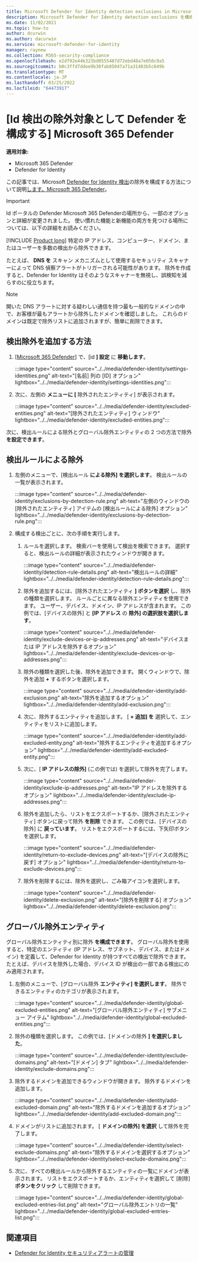 ```yaml
---
title: Microsoft Defender for Identity detection exclusions in Microsoft 365 Defender
description: Microsoft Defender for Identity detection exclusions を構成する方法については、「Microsoft Defender for Identity detection exclusions」をMicrosoft 365 Defender。
ms.date: 11/02/2021
ms.topic: how-to
author: dcurwin
ms.author: dacurwin
ms.service: microsoft-defender-for-identity
manager: raynew
ms.collection: M365-security-compliance
ms.openlocfilehash: e2df92e44b323bd0555407d72ebd48a7e050c9a5
ms.sourcegitcommit: b0c3ffd7ddee9b30fab85047a71a31483b5c649b
ms.translationtype: MT
ms.contentlocale: ja-JP
ms.lasthandoff: 03/25/2022
ms.locfileid: "64473917"
---
```

# <a name="configure-defender-for-identity-detection-exclusions-in-microsoft-365-defender"></a>[Id 検出の除外対象として Defender を構成する] Microsoft 365 Defender

**適用対象:**

- Microsoft 365 Defender
- Defender for Identity

この記事では、Microsoft [Defender for Identity 検出](/defender-for-identity)の除外を構成する方法について説明[します。Microsoft 365 Defender](/microsoft-365/security/defender/overview-security-center)。

> [!IMPORTANT]
> Id ポータルの Defender Microsoft 365 Defenderの場所から、一部のオプションと詳細が変更されました。 使い慣れた機能と新機能の両方を見つける場所については、以下の詳細をお読みください。

[!INCLUDE [Product long](includes/product-long.md)] 特定の IP アドレス、コンピューター、ドメイン、またはユーザーを多数の検出から除外できます。

たとえば、 **DNS を** スキャン メカニズムとして使用するセキュリティ スキャナーによって DNS 偵察アラートがトリガーされる可能性があります。 除外を作成すると、Defender for Identity はそのようなスキャナーを無視し、誤検知を減らすのに役立ちます。

>[!NOTE]
>開いた DNS アラートに対する[](/defender-for-identity/exfiltration-alerts#suspicious-communication-over-dns-external-id-2031)疑わしい通信を持つ最も一般的なドメインの中で、お客様が最もアラートから除外したドメインを確認しました。 これらのドメインは既定で除外リストに追加されますが、簡単に削除できます。

## <a name="how-to-add-detection-exclusions"></a>検出除外を追加する方法

1. [[Microsoft 365 Defender](https://security.microsoft.com/)] で、[id **] 設定** に **移動します**。

   :::image type="content" source="../../media/defender-identity/settings-identities.png" alt-text="[名前] 列の [ID] オプション" lightbox="../../media/defender-identity/settings-identities.png":::

1. 次に、左側の **メニューに [** 除外されたエンティティ] が表示されます。

   :::image type="content" source="../../media/defender-identity/excluded-entities.png" alt-text="[除外されたエンティティ] ウィンドウ" lightbox="../../media/defender-identity/excluded-entities.png":::

次に、検出ルールによる除外とグローバル除外エンティティの 2 つの方法で除外 **を設定できます**。

## <a name="exclusions-by-detection-rule"></a>検出ルールによる除外

1. 左側のメニューで、[検出ルール **による除外] を選択します**。 検出ルールの一覧が表示されます。

   :::image type="content" source="../../media/defender-identity/exclusions-by-detection-rule.png" alt-text="左側のウィンドウの [除外されたエンティティ] アイテムの [検出ルールによる除外] オプション" lightbox="../../media/defender-identity/exclusions-by-detection-rule.png":::

1. 構成する検出ごとに、次の手順を実行します。

    1. ルールを選択します。 検索バーを使用して検出を検索できます。 選択すると、検出ルールの詳細が表示されたウィンドウが開きます。

       :::image type="content" source="../../media/defender-identity/detection-rule-details.png" alt-text="検出ルールの詳細" lightbox="../../media/defender-identity/detection-rule-details.png":::

    1. 除外を追加するには、[除外されたエンティティ **] ボタンを選択** し、除外の種類を選択します。 ルールごとに異なる除外エンティティを使用できます。 ユーザー、デバイス、ドメイン、IP アドレスが含まれます。 この例では、[デバイスの除外] と **[IP アドレス** の **除外] の選択肢を選択します**。

       :::image type="content" source="../../media/defender-identity/exclude-devices-or-ip-addresses.png" alt-text="デバイスまたは IP アドレスを除外するオプション" lightbox="../../media/defender-identity/exclude-devices-or-ip-addresses.png":::

    1. 除外の種類を選択した後、除外を追加できます。 開くウィンドウで、除外を追加 **+** するボタンを選択します。

       :::image type="content" source="../../media/defender-identity/add-exclusion.png" alt-text="除外を追加するオプション" lightbox="../../media/defender-identity/add-exclusion.png":::

    1. 次に、除外するエンティティを追加します。 [ **+ 追加] を** 選択して、エンティティをリストに追加します。

       :::image type="content" source="../../media/defender-identity/add-excluded-entity.png" alt-text="除外するエンティティを追加するオプション" lightbox="../../media/defender-identity/add-excluded-entity.png":::

    1. 次に、[ **IP アドレスの除外]** (この例では) を選択して除外を完了します。

       :::image type="content" source="../../media/defender-identity/exclude-ip-addresses.png" alt-text="IP アドレスを除外するオプション" lightbox="../../media/defender-identity/exclude-ip-addresses.png":::

    1. 除外を追加したら、リストをエクスポートするか、[除外されたエンティティ] ボタンに戻って除外 **を削除** できます。 この例では、[デバイスの除外] に **戻っています**。 リストをエクスポートするには、下矢印ボタンを選択します。

       :::image type="content" source="../../media/defender-identity/return-to-exclude-devices.png" alt-text="[デバイスの除外に戻す] オプション" lightbox="../../media/defender-identity/return-to-exclude-devices.png":::

    1. 除外を削除するには、除外を選択し、ごみ箱アイコンを選択します。

       :::image type="content" source="../../media/defender-identity/delete-exclusion.png" alt-text="[除外を削除する] オプション" lightbox="../../media/defender-identity/delete-exclusion.png":::

## <a name="global-excluded-entities"></a>グローバル除外エンティティ

グローバル除外エンティティ別に除外 **を構成できます**。 グローバル除外を使用すると、特定のエンティティ (IP アドレス、サブネット、デバイス、またはドメイン) を定義して、Defender for Identity が持つすべての検出で除外できます。 たとえば、デバイスを除外した場合、デバイス ID が検出の一部である検出にのみ適用されます。

1. 左側のメニューで、[グローバル除外 **エンティティ] を選択します**。 除外できるエンティティのカテゴリが表示されます。

   :::image type="content" source="../../media/defender-identity/global-excluded-entities.png" alt-text="[グローバル除外エンティティ] サブメニュー アイテム" lightbox="../../media/defender-identity/global-excluded-entities.png":::

1. 除外の種類を選択します。 この例では、[ドメインの除外 **] を選択しました**。

   :::image type="content" source="../../media/defender-identity/exclude-domains.png" alt-text="[ドメイン] タブ" lightbox="../../media/defender-identity/exclude-domains.png":::

1. 除外するドメインを追加できるウィンドウが開きます。 除外するドメインを追加します。

   :::image type="content" source="../../media/defender-identity/add-excluded-domain.png" alt-text="除外するドメインを追加するオプション" lightbox="../../media/defender-identity/add-excluded-domain.png":::

1. ドメインがリストに追加されます。 [ **ドメインの除外] を選択** して除外を完了します。

   :::image type="content" source="../../media/defender-identity/select-exclude-domains.png" alt-text="除外するドメインを選択するオプション" lightbox="../../media/defender-identity/select-exclude-domains.png":::

1. 次に、すべての検出ルールから除外するエンティティの一覧にドメインが表示されます。 リストをエクスポートするか、エンティティを選択して [削除] **ボタンをクリック** して削除できます。

   :::image type="content" source="../../media/defender-identity/global-excluded-entries-list.png" alt-text="グローバル除外エントリの一覧" lightbox="../../media/defender-identity/global-excluded-entries-list.png":::

## <a name="see-also"></a>関連項目

- [Defender for Identity セキュリティアラートの管理](manage-security-alerts.md)
